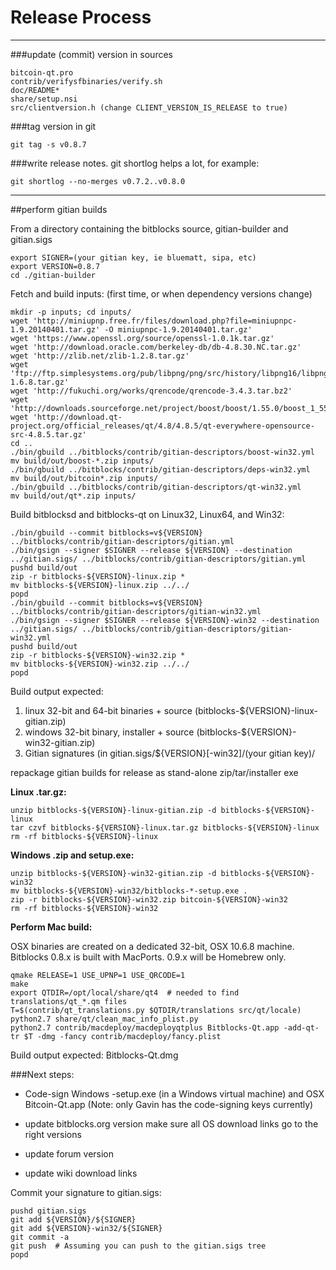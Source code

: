 Release Process
====================

* * *

###update (commit) version in sources


	bitcoin-qt.pro
	contrib/verifysfbinaries/verify.sh
	doc/README*
	share/setup.nsi
	src/clientversion.h (change CLIENT_VERSION_IS_RELEASE to true)

###tag version in git

	git tag -s v0.8.7

###write release notes. git shortlog helps a lot, for example:

	git shortlog --no-merges v0.7.2..v0.8.0

* * *

##perform gitian builds

 From a directory containing the bitblocks source, gitian-builder and gitian.sigs
  
	export SIGNER=(your gitian key, ie bluematt, sipa, etc)
	export VERSION=0.8.7
	cd ./gitian-builder

 Fetch and build inputs: (first time, or when dependency versions change)

	mkdir -p inputs; cd inputs/
	wget 'http://miniupnp.free.fr/files/download.php?file=miniupnpc-1.9.20140401.tar.gz' -O miniupnpc-1.9.20140401.tar.gz'
	wget 'https://www.openssl.org/source/openssl-1.0.1k.tar.gz'
	wget 'http://download.oracle.com/berkeley-db/db-4.8.30.NC.tar.gz'
	wget 'http://zlib.net/zlib-1.2.8.tar.gz'
	wget 'ftp://ftp.simplesystems.org/pub/libpng/png/src/history/libpng16/libpng-1.6.8.tar.gz'
	wget 'http://fukuchi.org/works/qrencode/qrencode-3.4.3.tar.bz2'
	wget 'http://downloads.sourceforge.net/project/boost/boost/1.55.0/boost_1_55_0.tar.bz2'
	wget 'http://download.qt-project.org/official_releases/qt/4.8/4.8.5/qt-everywhere-opensource-src-4.8.5.tar.gz'
	cd ..
	./bin/gbuild ../bitblocks/contrib/gitian-descriptors/boost-win32.yml
	mv build/out/boost-*.zip inputs/
	./bin/gbuild ../bitblocks/contrib/gitian-descriptors/deps-win32.yml
	mv build/out/bitcoin*.zip inputs/
	./bin/gbuild ../bitblocks/contrib/gitian-descriptors/qt-win32.yml
	mv build/out/qt*.zip inputs/

 Build bitblocksd and bitblocks-qt on Linux32, Linux64, and Win32:
  
	./bin/gbuild --commit bitblocks=v${VERSION} ../bitblocks/contrib/gitian-descriptors/gitian.yml
	./bin/gsign --signer $SIGNER --release ${VERSION} --destination ../gitian.sigs/ ../bitblocks/contrib/gitian-descriptors/gitian.yml
	pushd build/out
	zip -r bitblocks-${VERSION}-linux.zip *
	mv bitblocks-${VERSION}-linux.zip ../../
	popd
	./bin/gbuild --commit bitblocks=v${VERSION} ../bitblocks/contrib/gitian-descriptors/gitian-win32.yml
	./bin/gsign --signer $SIGNER --release ${VERSION}-win32 --destination ../gitian.sigs/ ../bitblocks/contrib/gitian-descriptors/gitian-win32.yml
	pushd build/out
	zip -r bitblocks-${VERSION}-win32.zip *
	mv bitblocks-${VERSION}-win32.zip ../../
	popd

  Build output expected:

  1. linux 32-bit and 64-bit binaries + source (bitblocks-${VERSION}-linux-gitian.zip)
  2. windows 32-bit binary, installer + source (bitblocks-${VERSION}-win32-gitian.zip)
  3. Gitian signatures (in gitian.sigs/${VERSION}[-win32]/(your gitian key)/

repackage gitian builds for release as stand-alone zip/tar/installer exe

**Linux .tar.gz:**

	unzip bitblocks-${VERSION}-linux-gitian.zip -d bitblocks-${VERSION}-linux
	tar czvf bitblocks-${VERSION}-linux.tar.gz bitblocks-${VERSION}-linux
	rm -rf bitblocks-${VERSION}-linux

**Windows .zip and setup.exe:**

	unzip bitblocks-${VERSION}-win32-gitian.zip -d bitblocks-${VERSION}-win32
	mv bitblocks-${VERSION}-win32/bitblocks-*-setup.exe .
	zip -r bitblocks-${VERSION}-win32.zip bitcoin-${VERSION}-win32
	rm -rf bitblocks-${VERSION}-win32

**Perform Mac build:**

  OSX binaries are created on a dedicated 32-bit, OSX 10.6.8 machine.
  Bitblocks 0.8.x is built with MacPorts.  0.9.x will be Homebrew only.

	qmake RELEASE=1 USE_UPNP=1 USE_QRCODE=1
	make
	export QTDIR=/opt/local/share/qt4  # needed to find translations/qt_*.qm files
	T=$(contrib/qt_translations.py $QTDIR/translations src/qt/locale)
	python2.7 share/qt/clean_mac_info_plist.py
	python2.7 contrib/macdeploy/macdeployqtplus Bitblocks-Qt.app -add-qt-tr $T -dmg -fancy contrib/macdeploy/fancy.plist

 Build output expected: Bitblocks-Qt.dmg

###Next steps:

* Code-sign Windows -setup.exe (in a Windows virtual machine) and
  OSX Bitcoin-Qt.app (Note: only Gavin has the code-signing keys currently)

* update bitblocks.org version
  make sure all OS download links go to the right versions

* update forum version

* update wiki download links

Commit your signature to gitian.sigs:

	pushd gitian.sigs
	git add ${VERSION}/${SIGNER}
	git add ${VERSION}-win32/${SIGNER}
	git commit -a
	git push  # Assuming you can push to the gitian.sigs tree
	popd

